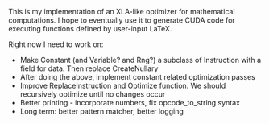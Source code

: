 This is my implementation of an XLA-like optimizer for mathematical computations. I hope to eventually use it to generate CUDA code for executing functions defined by user-input LaTeX.

Right now I need to work on:

- Make Constant (and Variable? and Rng?) a subclass of Instruction with a field for data. Then replace CreateNullary
- After doing the above, implement constant related optimization passes
- Improve ReplaceInstruction and Optimize function. We should recursively optimize until no changes occur
- Better printing - incorporate numbers, fix opcode_to_string syntax
- Long term: better pattern matcher, better logging
